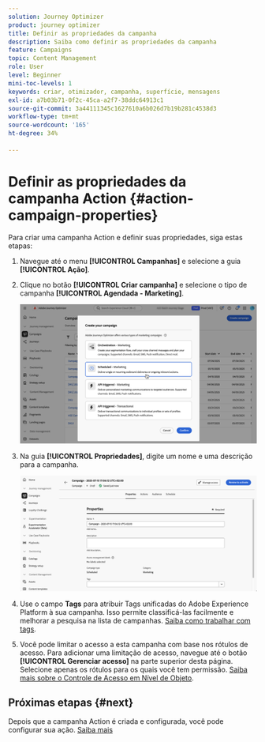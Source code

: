 ```yaml
---
solution: Journey Optimizer
product: journey optimizer
title: Definir as propriedades da campanha
description: Saiba como definir as propriedades da campanha
feature: Campaigns
topic: Content Management
role: User
level: Beginner
mini-toc-levels: 1
keywords: criar, otimizador, campanha, superfície, mensagens
exl-id: a7b03b71-0f2c-45ca-a2f7-38ddc64913c1
source-git-commit: 3a44111345c1627610a6b026d7b19b281c4538d3
workflow-type: tm+mt
source-wordcount: '165'
ht-degree: 34%

---
```


# Definir as propriedades da campanha Action {#action-campaign-properties}

Para criar uma campanha Action e definir suas propriedades, siga estas etapas:

1. Navegue até o menu **[!UICONTROL Campanhas]** e selecione a guia **[!UICONTROL Ação]**.

1. Clique no botão **[!UICONTROL Criar campanha]** e selecione o tipo de campanha **[!UICONTROL Agendada - Marketing]**.

   ![](assets/create-campaign-modal.png)

1. Na guia **[!UICONTROL Propriedades]**, digite um nome e uma descrição para a campanha.

   ![](assets/create-campaign-properties.png)

1. Use o campo **Tags** para atribuir Tags unificadas do Adobe Experience Platform à sua campanha. Isso permite classificá-las facilmente e melhorar a pesquisa na lista de campanhas. [Saiba como trabalhar com tags](../start/search-filter-categorize.md#tags).

1. Você pode limitar o acesso a esta campanha com base nos rótulos de acesso. Para adicionar uma limitação de acesso, navegue até o botão **[!UICONTROL Gerenciar acesso]** na parte superior desta página. Selecione apenas os rótulos para os quais você tem permissão. [Saiba mais sobre o Controle de Acesso em Nível de Objeto](../administration/object-based-access.md).

## Próximas etapas {#next}

Depois que a campanha Action é criada e configurada, você pode configurar sua ação. [Saiba mais](campaign-action.md)
